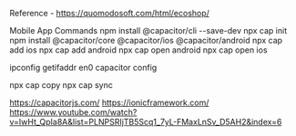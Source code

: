 Reference - https://quomodosoft.com/html/ecoshop/



Mobile App Commands
npm install @capacitor/cli --save-dev
npx cap init
npm install @capacitor/core @capacitor/ios @capacitor/android
npx cap add ios
npx cap add android
npx cap open android
npx cap open ios

ipconfig getifaddr en0
capacitor config

npx cap copy
npx cap sync


https://capacitorjs.com/
https://ionicframework.com/
https://www.youtube.com/watch?v=IwHt_QpIa8A&list=PLNPSRIjTB5Scq1_7yL-FMaxLnSv_D5AH2&index=6